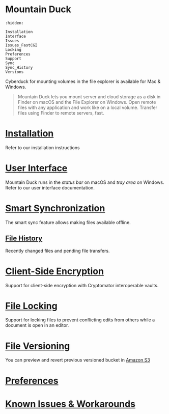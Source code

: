 Mountain Duck
===

```{toctree}
:hidden:

Installation
Interface
Issues
Issues_FastCGI
Locking
Preferences
Support
Sync
Sync_History
Versions
```

Cyberduck for mounting volumes in the file explorer is available for Mac & Windows.

> Mountain Duck lets you mount server and cloud storage as a disk in Finder on macOS and the File Explorer on Windows. Open remote files with any application and work like on a local volume. Transfer files using Finder to remote servers, fast.

# [Installation](Installation.md)

Refer to our installation instructions

# [User Interface](Interface.md)

Mountain Duck runs in the *status bar* on macOS and *tray area* on Windows. Refer to our user interface documentation.

# [Smart Synchronization](Sync.md)

The smart sync feature allows making files available offline.

## [File History](Sync_History.md)

Recently changed files and pending file transfers.

# [Client-Side Encryption](../Cryptomator/index.md)

Support for client-side encryption with Cryptomator interoperable vaults.

# [File Locking](Locking.md)

Support for locking files to prevent conflicting edits from others while a document is open in an editor.

# [File Versioning](Versions.md)

You can preview and revert previous versioned bucket in [Amazon S3](../Protocols/S3/index.md)

# [Preferences](Preferences.md)

# [Known Issues & Workarounds](Issues.md)
